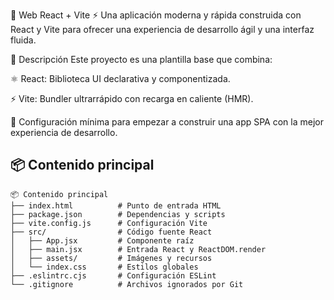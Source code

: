🚀 Web React + Vite
⚡ Una aplicación moderna y rápida construida con React y Vite para ofrecer una experiencia de desarrollo ágil y una interfaz fluida.

🎯 Descripción
Este proyecto es una plantilla base que combina:

⚛️ React: Biblioteca UI declarativa y componentizada.

⚡ Vite: Bundler ultrarrápido con recarga en caliente (HMR).

🧹 Configuración mínima para empezar a construir una app SPA con la mejor experiencia de desarrollo.

## 📦 Contenido principal

```plaintext
📦 Contenido principal
├── index.html          # Punto de entrada HTML
├── package.json        # Dependencias y scripts
├── vite.config.js      # Configuración Vite
├── src/                # Código fuente React
│   ├── App.jsx         # Componente raíz
│   ├── main.jsx        # Entrada React y ReactDOM.render
│   ├── assets/         # Imágenes y recursos
│   └── index.css       # Estilos globales
├── .eslintrc.cjs       # Configuración ESLint
└── .gitignore          # Archivos ignorados por Git
